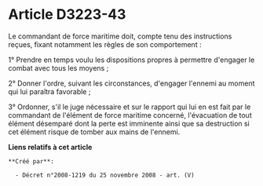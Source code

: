 # Article D3223-43

Le commandant de force maritime doit, compte tenu des instructions reçues, fixant notamment les règles de son comportement :

1° Prendre en temps voulu les dispositions propres à permettre d'engager le combat avec tous les moyens ;

2° Donner l'ordre, suivant les circonstances, d'engager l'ennemi au moment qui lui paraîtra favorable ;

3° Ordonner, s'il le juge nécessaire et sur le rapport qui lui en est fait par le commandant de l'élément de force maritime
concerné, l'évacuation de tout élément désemparé dont la perte est imminente ainsi que sa destruction si cet élément risque
de tomber aux mains de l'ennemi.

**Liens relatifs à cet article**

	**Créé par**:

	  - Décret n°2008-1219 du 25 novembre 2008 - art. (V)
